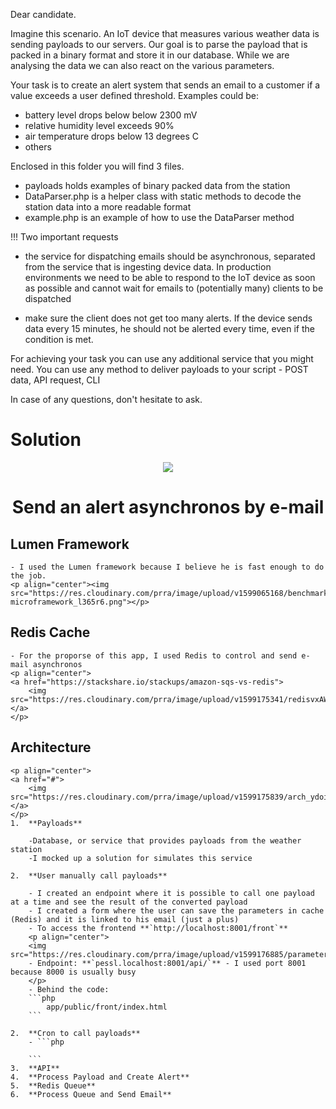 Dear candidate.

Imagine this scenario. An IoT device that measures various weather data is sending payloads to our servers. Our goal is to parse the payload that is packed in a binary format and store it in our database. While we are analysing the data we can also react on the various parameters.

Your task is to create an alert system that sends an email to a customer if a value exceeds a user defined threshold. Examples could be:
- battery level drops below below 2300 mV
- relative humidity level exceeds 90%
- air temperature drops below 13 degrees C
- others

Enclosed in this folder you will find 3 files.
- payloads holds examples of binary packed data from the station
- DataParser.php is a helper class with static methods to decode the station data into a more readable format
- example.php is an example of how to use the DataParser method

!!! Two important requests
- the service for dispatching emails should be asynchronous, separated from the service that is ingesting device data. In production environments we need to be able to respond to the IoT device as soon as possible and cannot wait for emails to (potentially many) clients to be dispatched

- make sure the client does not get too many alerts. If the device sends data every 15 minutes, he should not be alerted every time, even if the condition is met.

For achieving your task you can use any additional service that you might need. You can use any method to deliver payloads to your script - POST data, API request, CLI

In case of any questions, don't hesitate to ask.

# Solution 

<p align="center"><img src="https://www.metos.at/wp-content/uploads/2020/06/Pessl-Logo_metos_homepage.jpg"></p>
<h1 align="center"> Send an alert asynchronos by e-mail</h1>


## Lumen Framework

    - I used the Lumen framework because I believe he is fast enough to do the job.
    <p align="center"><img src="https://res.cloudinary.com/prra/image/upload/v1599065168/benchmark-microframework_l365r6.png"></p>

## Redis Cache
    - For the proporse of this app, I used Redis to control and send e-mail asynchronos
    <p align="center">
    <a href="https://stackshare.io/stackups/amazon-sqs-vs-redis">
        <img src="https://res.cloudinary.com/prra/image/upload/v1599175341/redisvxAWS_qlyaax.png">
    </a>
    </p>

## Architecture
    <p align="center">
    <a href="#">
        <img src="https://res.cloudinary.com/prra/image/upload/v1599175839/arch_ydoirt.png">
    </a>
    </p>
    1.  **Payloads**

        -Database, or service that provides payloads from the weather station
        -I mocked up a solution for simulates this service
        
    2.  **User manually call payloads**
        
        - I created an endpoint where it is possible to call one payload at a time and see the result of the converted payload
        - I created a form where the user can save the parameters in cache (Redis) and it is linked to his email (just a plus)
        - To access the frontend **`http://localhost:8001/front`**
        <p align="center">
        <img src="https://res.cloudinary.com/prra/image/upload/v1599176885/parameters_h1dwbi.png">
        - Endpoint: **`pessl.localhost:8001/api/`** - I used port 8001 because 8000 is usually busy
        </p>
        - Behind the code:
        ```php
            app/public/front/index.html
        ```
        
    2.  **Cron to call payloads**
        - ```php
        
        ```
    3.  **API**
    4.  **Process Payload and Create Alert**
    5.  **Redis Queue**
    6.  **Process Queue and Send Email**

